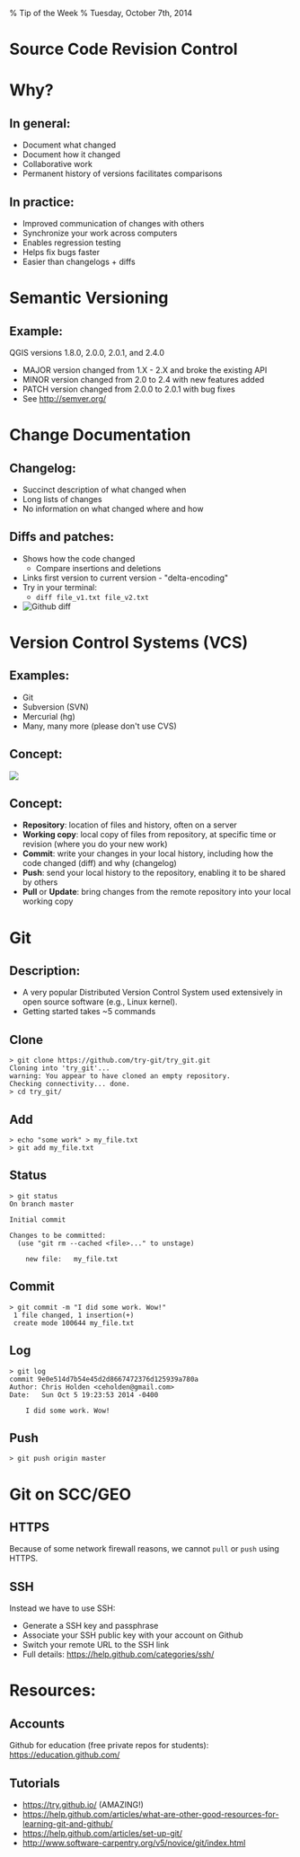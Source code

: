 % Tip of the Week
% Tuesday, October 7th, 2014

# Source Code Revision Control

# Why?

## In general:

+ Document what changed
+ Document how it changed
+ Collaborative work
+ Permanent history of versions facilitates comparisons

## In practice:

+ Improved communication of changes with others
+ Synchronize your work across computers
+ Enables regression testing
+ Helps fix bugs faster
+ Easier than changelogs + diffs

# Semantic Versioning

## Example:

QGIS versions 1.8.0, 2.0.0, 2.0.1, and 2.4.0

+ MAJOR version changed from 1.X - 2.X and broke the existing API
+ MINOR version changed from 2.0 to 2.4 with new features added
+ PATCH version changed from 2.0.0 to 2.0.1 with bug fixes
+ See <http://semver.org/>

# Change Documentation
## Changelog:

+ Succinct description of what changed when
+ Long lists of changes
+ No information on what changed where and how

## Diffs and patches:

+ Shows how the code changed
    * Compare insertions and deletions
+ Links first version to current version - "delta-encoding"
+ Try in your terminal:
    * ```diff file_v1.txt file_v2.txt```
+ ![Github diff](media/git_diff.png)

# Version Control Systems (VCS)
## Examples:

+ Git
+ Subversion (SVN)
+ Mercurial (hg)
+ Many, many more (please don't use CVS)

## Concept:

![](https://raw.githubusercontent.com/git/git-scm.com/master/public/images/about/local-remote.png)

## Concept:

+ **Repository**: location of files and history, often on a server
+ **Working copy**: local copy of files from repository, at specific time or revision (where you do your new work)
+ **Commit**: write your changes in your local history, including how the code changed (diff) and why (changelog)
+ **Push**: send your local history to the repository, enabling it to be shared by others
+ **Pull** or **Update**: bring changes from the remote repository into your local working copy

# Git

## Description:

+ A very popular Distributed Version Control System used extensively in open source software (e.g., Linux kernel).
+ Getting started takes ~5 commands

## Clone

```
> git clone https://github.com/try-git/try_git.git
Cloning into 'try_git'...
warning: You appear to have cloned an empty repository.
Checking connectivity... done.
> cd try_git/
```

## Add

``` 
> echo "some work" > my_file.txt
> git add my_file.txt
```

## Status

``` 
> git status
On branch master

Initial commit

Changes to be committed:
  (use "git rm --cached <file>..." to unstage)

    new file:   my_file.txt
```

## Commit
```
> git commit -m "I did some work. Wow!"
 1 file changed, 1 insertion(+)
 create mode 100644 my_file.txt
```

## Log

```
> git log
commit 9e0e514d7b54e45d2d8667472376d125939a780a
Author: Chris Holden <ceholden@gmail.com>
Date:   Sun Oct 5 19:23:53 2014 -0400

    I did some work. Wow!
```

## Push

``` 
> git push origin master
```

# Git on SCC/GEO

## HTTPS

Because of some network firewall reasons, we cannot `pull` or `push` using HTTPS.

## SSH

Instead we have to use SSH:

* Generate a SSH key and passphrase
* Associate your SSH public key with your account on Github
* Switch your remote URL to the SSH link
* Full details: <https://help.github.com/categories/ssh/>

# Resources:

## Accounts

Github for education (free private repos for students): <https://education.github.com/>

## Tutorials
+ <https://try.github.io/> (AMAZING!)
+ <https://help.github.com/articles/what-are-other-good-resources-for-learning-git-and-github/>
+ <https://help.github.com/articles/set-up-git/>
+ <http://www.software-carpentry.org/v5/novice/git/index.html>
